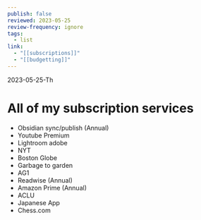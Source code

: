 ```yaml
---
publish: false
reviewed: 2023-05-25
review-frequency: ignore
tags:
  - list
link:
  - "[[subscriptions]]"
  - "[[budgetting]]"
---
```

2023-05-25-Th

# All of my subscription services
- Obsidian sync/publish (Annual)
- Youtube Premium
- Lightroom adobe
- NYT
- Boston Globe
- Garbage to garden
- AG1
- Readwise (Annual)
- Amazon Prime (Annual)
- ACLU
- Japanese App
- Chess.com
